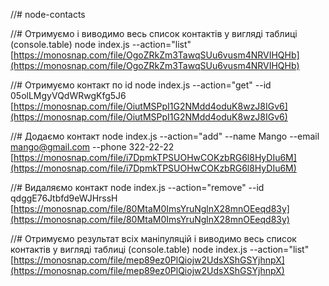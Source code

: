 //# node-contacts

//# Отримуємо і виводимо весь список контактів у вигляді таблиці (console.table)
node index.js --action="list"
[https://monosnap.com/file/OgoZRkZm3TawqSUu6vusm4NRVIHQHb](https://monosnap.com/file/OgoZRkZm3TawqSUu6vusm4NRVIHQHb)

//# Отримуємо контакт по id node index.js --action="get" --id
05olLMgyVQdWRwgKfg5J6
[https://monosnap.com/file/OiutMSPpI1G2NMdd4oduK8wzJ8IGv6](https://monosnap.com/file/OiutMSPpI1G2NMdd4oduK8wzJ8IGv6)

//# Додаємо контакт node index.js --action="add" --name Mango --email
mango@gmail.com --phone 322-22-22
[https://monosnap.com/file/i7DpmkTPSUOHwCOKzbRG6l8HyDIu6M](https://monosnap.com/file/i7DpmkTPSUOHwCOKzbRG6l8HyDIu6M)

//# Видаляємо контакт node index.js --action="remove" --id qdggE76Jtbfd9eWJHrssH
[https://monosnap.com/file/80MtaM0ImsYruNglnX28mnOEeqd83y](https://monosnap.com/file/80MtaM0ImsYruNglnX28mnOEeqd83y)

//# Отримуємо результат всіх маніпуляцій і виводимо весь список контактів у
вигляді таблиці (console.table) node index.js --action="list"
[https://monosnap.com/file/mep89ez0PlQiojw2UdsXShGSYjhnpX](https://monosnap.com/file/mep89ez0PlQiojw2UdsXShGSYjhnpX)
